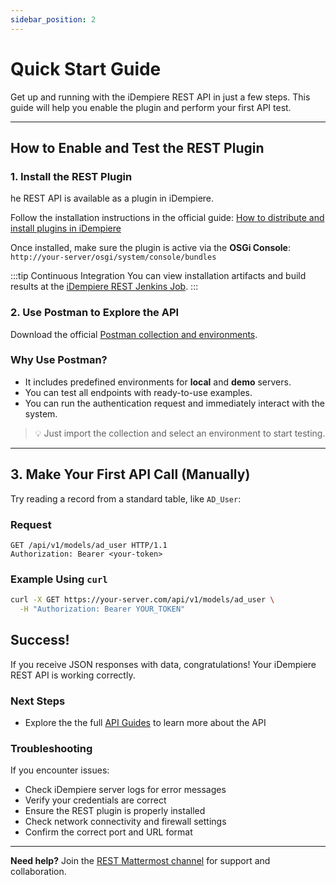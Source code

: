 ```yaml
---
sidebar_position: 2
---
```


# Quick Start Guide

Get up and running with the iDempiere REST API in just a few steps. This guide will help you enable the plugin and perform your first API test.

---

## How to Enable and Test the REST Plugin

### 1. Install the REST Plugin

he REST API is available as a plugin in iDempiere.

Follow the installation instructions in the official guide: [How to distribute and install plugins in iDempiere](https://wiki.idempiere.org/en/Developing_Plug-Ins_-_Get_your_Plug-In_running#Distribution_of_plugins)

Once installed, make sure the plugin is active via the **OSGi Console**:  
`http://your-server/osgi/system/console/bundles`

:::tip Continuous Integration
You can view installation artifacts and build results at the [iDempiere REST Jenkins Job](https://jenkins.idempiere.org/job/idempiere-rest/).
:::

### 2. Use Postman to Explore the API

Download the official [Postman collection and environments](https://github.com/bxservice/idempiere-rest/blob/master/com.trekglobal.idempiere.rest.api/postman/).

### Why Use Postman?

- It includes predefined environments for **local** and **demo** servers.
- You can test all endpoints with ready-to-use examples.
- You can run the authentication request and immediately interact with the system.

> 💡 Just import the collection and select an environment to start testing.

---

## 3. Make Your First API Call (Manually)

Try reading a record from a standard table, like `AD_User`:

### Request

```http
GET /api/v1/models/ad_user HTTP/1.1
Authorization: Bearer <your-token>
```

### Example Using `curl`

```bash
curl -X GET https://your-server.com/api/v1/models/ad_user \
  -H "Authorization: Bearer YOUR_TOKEN"
```

## Success!

If you receive JSON responses with data, congratulations! Your iDempiere REST API is working correctly.

### Next Steps

- Explore the the full [API Guides](./category/api-guides/) to learn more about the API

### Troubleshooting

If you encounter issues:

- Check iDempiere server logs for error messages
- Verify your credentials are correct
- Ensure the REST plugin is properly installed
- Check network connectivity and firewall settings
- Confirm the correct port and URL format

---

**Need help?** Join the [REST Mattermost channel](https://mattermost.idempiere.org/idempiere/channels/rest) for support and collaboration.
